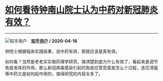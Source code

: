 # [如何看待钟南山院士认为中药对新冠肺炎有效？](https://www.zhihu.com/answer/1156787484)

--------------------------------------------------------------------

![知乎用户](https://pic1.zhimg.com/da8e974dc.jpg?source=1940ef5c "知乎用户")&emsp;**[知乎用户](https://www.zhihu.com/people/) / 2020-04-16**

钟院士根据临床实践结果，说中药有效，那就应该是真有效。

如何看？当然是老老实实做药理学研究，搞清楚到底为什么有效了，看起来是调节免疫发挥的作用，那么新冠病毒感染引起的免疫应答究竟是怎么个过程，连花清瘟等中药又是如何起作用的，值得研究的内容太多了。

